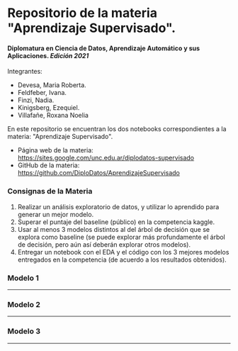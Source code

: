 # Repositorio de la materia "Aprendizaje Supervisado". 
#### Diplomatura en Ciencia de Datos, Aprendizaje Automático y sus Aplicaciones. *Edición 2021*

Integrantes:
* Devesa, Maria Roberta. 
* Feldfeber, Ivana. 
* Finzi, Nadia. 
* Kinigsberg, Ezequiel. 
* Villafañe, Roxana Noelia


En este repositorio se encuentran los dos notebooks correspondientes a la materia:
"Aprendizaje Supervisado". 

* Página web de la materia: https://sites.google.com/unc.edu.ar/diplodatos-supervisado 
* GitHub de la materia: https://github.com/DiploDatos/AprendizajeSupervisado

### Consignas de la Materia


1. Realizar un análisis exploratorio de datos, y utilizar lo aprendido para generar un mejor modelo.
2. Superar el puntaje del baseline (público) en la competencia kaggle.
3. Usar al menos 3 modelos distintos al del árbol de decisión que se explora como baseline (se puede explorar más profundamente el árbol de decisión, pero aún así deberán explorar otros modelos).
4. Entregar un notebook con el EDA y el código con los 3 mejores modelos entregados en la competencia (de acuerdo a los resultados obtenidos).



### Modelo 1
---



### Modelo 2
---



### Modelo 3
---
